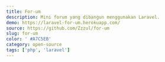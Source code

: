 ```yaml
---
title: For-um
description: Mini forum yang dibangun menggunakan Laravel.
demo: https://laravel-for-um.herokuapp.com/
source: https://github.com/Zzzul/for-um
slug: for-um
color: ' #A7C5EB'
category: open-source
tags: ['php', 'laravel']
---
```

